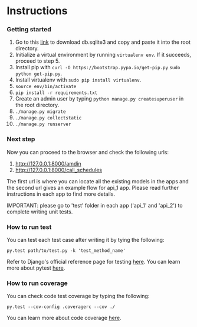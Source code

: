 # Instructions

### Getting started

1. Go to this [link](https://www.dropbox.com/sh/o2fpjaj4fjp7wqa/AAD9gR9-0NcKpZxvDupFtHEHa?dl=0) to download db.sqlite3 and copy and paste it into the root directory.
2. Initialize a virtual environment by running `virtualenv env`. If it succeeds, proceed to step 5.
3. Install pip with `curl -O https://bootstrap.pypa.io/get-pip.py` `sudo python get-pip.py`.
4. Install virtualenv with `sudo pip install virtualenv`.
5. `source env/bin/activate`
7. `pip install -r requirements.txt`
8. Create an admin user by typing `python manage.py createsuperuser` in the root directory.
9. `./manage.py migrate`
10. `./manage.py collectstatic`
11. `./manage.py runserver`

### Next step

Now you can proceed to the browser and check the following urls:
1. http://127.0.0.1:8000/amdin
2. http://127.0.0.1:8000/call_schedules

The first url is where you can locate all the existing models in the apps and the second url gives an example flow for api_1 app. Please read further instructions in each app to find more details.

IMPORTANT: please go to 'test' folder in each app ('api_1' and 'api_2') to complete writing unit tests.

### How to run test

You can test each test case after writing it by tying the following:
```
py.test path/to/test.py -k 'test_method_name'
```

Refer to Django's official reference page for testing [here](https://docs.djangoproject.com/en/2.0/topics/testing/).
You can learn more about pytest [here](https://docs.pytest.org/en/latest/).

### How to run coverage

You can check code test coverage by typing the following:
```
py.test --cov-config .coveragerc --cov ./
```
You can learn more about code coverage [here](https://pypi.org/project/pytest-cov/).
